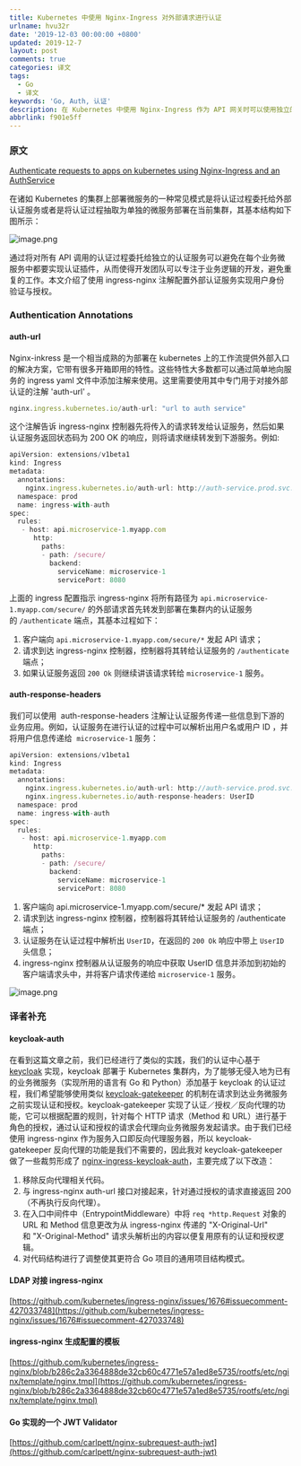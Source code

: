 ```yaml
---
title: Kubernetes 中使用 Nginx-Ingress 对外部请求进行认证
urlname: hvu32r
date: '2019-12-03 00:00:00 +0800'
updated: 2019-12-7
layout: post
comments: true
categories: 译文
tags:
  - Go
  - 译文
keywords: 'Go, Auth, 认证'
description: 在 Kubernetes 中使用 Nginx-Ingress 作为 API 网关时可以使用独立的认证服务将认证逻辑从业务代码中解耦出来。
abbrlink: f901e5ff
---
```



<a name="2PGKt"></a>
### 原文
[Authenticate requests to apps on kubernetes using Nginx-Ingress and an AuthService](https://medium.com/@ankit.wal/authenticate-requests-to-apps-on-kubernetes-using-nginx-ingress-and-an-authservice-37bf189670ee)<br />

在诸如 Kubernetes 的集群上部署微服务的一种常见模式是将认证过程委托给外部认证服务或者是将认证过程抽取为单独的微服务部署在当前集群，其基本结构如下图所示：

![image.png](https://cdn.nlark.com/yuque/0/2019/png/182657/1575344848404-ec7c7588-8044-46e0-a3f8-46d682a8329c.png#align=left&display=inline&height=1058&name=image.png&originHeight=1058&originWidth=1246&size=76582&status=done&style=none&width=1246)

通过将对所有 API 调用的认证过程委托给独立的认证服务可以避免在每个业务微服务中都要实现认证插件，从而使得开发团队可以专注于业务逻辑的开发，避免重复的工作。本文介绍了使用 ingress-nginx 注解配置外部认证服务实现用户身份验证与授权。

<a name="kEL2C"></a>
### Authentication Annotations
<a name="0hiT0"></a>
#### auth-url
Nginx-inkress 是一个相当成熟的为部署在 kubernetes 上的工作流提供外部入口的解决方案，它带有很多开箱即用的特性。这些特性大多数都可以通过简单地向服务的 ingress yaml 文件中添加注解来使用。这里需要使用其中专门用于对接外部认证的注解 'auth-url' 。
```javascript
nginx.ingress.kubernetes.io/auth-url: "url to auth service"
```
这个注解告诉 ingress-nginx 控制器先将传入的请求转发给认证服务，然后如果认证服务返回状态码为 200 OK 的响应，则将请求继续转发到下游服务。例如:
```javascript
apiVersion: extensions/v1beta1 
kind: Ingress
metadata:
  annotations:
    nginx.ingress.kubernetes.io/auth-url: http://auth-service.prod.svc.cluster.local/authenticate
  namespace: prod 
  name: ingress-with-auth
spec: 
  rules:
   - host: api.microservice-1.myapp.com
      http:
        paths:
        - path: /secure/
          backend:
            serviceName: microservice-1
            servicePort: 8080
```
上面的 ingress 配置指示 ingress-nginx 将所有路径为 `api.microservice-1.myapp.com/secure/` 的外部请求首先转发到部署在集群内的认证服务的 `/authenticate` 端点，其基本过程如下：

1. 客户端向 `api.microservice-1.myapp.com/secure/*` 发起 API 请求；
1. 请求到达 ingress-nginx 控制器，控制器将其转给认证服务的 `/authenticate` 端点；
1. 如果认证服务返回 `200 Ok` 则继续讲该请求转给 `microservice-1` 服务。

<a name="Zd1lp"></a>
#### auth-response-headers
我们可以使用  auth-response-headers 注解让认证服务传递一些信息到下游的业务应用。例如，认证服务在进行认证的过程中可以解析出用户名或用户 ID ，并将用户信息传递给  `microservice-1` 服务：
```javascript
apiVersion: extensions/v1beta1 
kind: Ingress
metadata:
  annotations:
    nginx.ingress.kubernetes.io/auth-url: http://auth-service.prod.svc.cluster.local/authenticate
    nginx.ingress.kubernetes.io/auth-response-headers: UserID
  namespace: prod 
  name: ingress-with-auth
spec: 
  rules:
   - host: api.microservice-1.myapp.com
      http:
        paths:
        - path: /secure/
          backend:
            serviceName: microservice-1
            servicePort: 8080
```

1. 客户端向 api.microservice-1.myapp.com/secure/* 发起 API 请求；
1. 请求到达 ingress-nginx 控制器，控制器将其转给认证服务的 /authenticate 端点；
1. 认证服务在认证过程中解析出 `UserID`，在返回的 `200 Ok` 响应中带上 `UserID` 头信息；
1. ingress-nginx 控制器从认证服务的响应中获取 UserID 信息并添加到初始的客户端请求头中，并将客户请求传递给 `microservice-1` 服务。

![image.png](https://cdn.nlark.com/yuque/0/2019/png/182657/1575347734772-e086bf98-4064-49c8-9f46-6f951898dc86.png#align=left&display=inline&height=1064&name=image.png&originHeight=1064&originWidth=1248&size=81349&status=done&style=none&width=1248)

<a name="xK7hi"></a>
### 译者补充
<a name="mCRS2"></a>
#### keycloak-auth
在看到这篇文章之前，我们已经进行了类似的实践，我们的认证中心基于 [keycloak](https://github.com/keycloak/keycloak) 实现，keycloak 部署于 Kubernetes 集群内，为了能够无侵入地为已有的业务微服务（实现所用的语言有 Go 和 Python）添加基于 keycloak 的认证过程，我们希望能够使用类似 [keycloak-gatekeeper](https://github.com/keycloak/keycloak-gatekeeper) 的机制在请求到达业务微服务之前实现认证和授权。keycloak-gatekeeper 实现了认证／授权／反向代理的功能，它可以根据配置的规则，针对每个 HTTP 请求（Method 和 URL）进行基于角色的授权，通过认证和授权的请求会代理向业务微服务发起请求。由于我们已经使用 ingress-nginx 作为服务入口即反向代理服务器，所以 keycloak-gatekeeper 反向代理的功能是我们不需要的，因此我对 keycloak-gatekeeper 做了一些裁剪形成了 [nginx-ingress-keycloak-auth](https://github.com/XiaYinchang/nginx-ingress-keycloak-auth)，主要完成了以下改造：

1. 移除反向代理相关代码。
1. 与 ingress-nginx auth-url 接口对接起来，针对通过授权的请求直接返回 200（不再执行反向代理）。
1. 在入口中间件中（EntrypointMiddleware）中将 `req *http.Request` 对象的 URL 和 Method 信息更改为从 ingress-nginx 传递的 "X-Original-Url" 和 "X-Original-Method" 请求头解析出的内容以便复用原有的认证和授权逻辑。
1. 对代码结构进行了调整使其更符合 Go 项目的通用项目结构模式。

<a name="pWbqx"></a>
#### LDAP 对接 ingress-nginx
[https://github.com/kubernetes/ingress-nginx/issues/1676#issuecomment-427033748](https://github.com/kubernetes/ingress-nginx/issues/1676#issuecomment-427033748)

<a name="elPJY"></a>
#### ingress-nginx 生成配置的模板
[https://github.com/kubernetes/ingress-nginx/blob/b286c2a3364888de32cb60c4771e57a1ed8e5735/rootfs/etc/nginx/template/nginx.tmpl](https://github.com/kubernetes/ingress-nginx/blob/b286c2a3364888de32cb60c4771e57a1ed8e5735/rootfs/etc/nginx/template/nginx.tmpl)

<a name="dh0i1"></a>
#### Go 实现的一个 JWT Validator 
[https://github.com/carlpett/nginx-subrequest-auth-jwt](https://github.com/carlpett/nginx-subrequest-auth-jwt)

